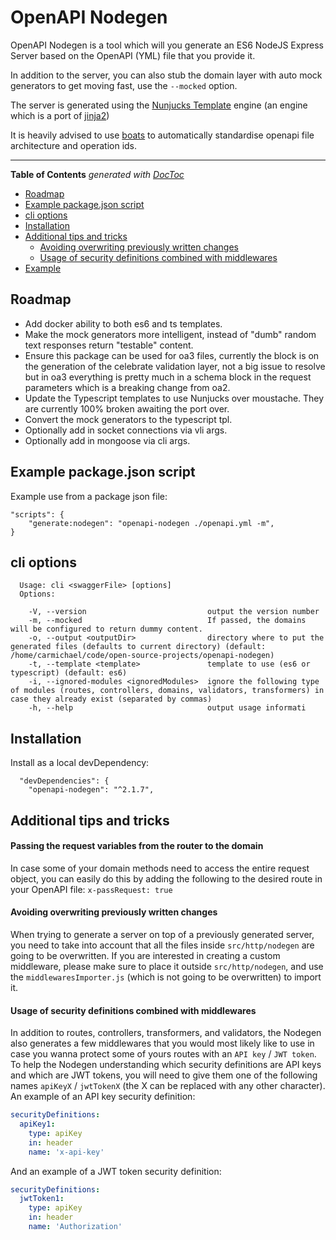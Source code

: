 # OpenAPI Nodegen
OpenAPI Nodegen is a tool which will you generate an ES6 NodeJS Express Server based on the OpenAPI (YML) file that you provide it. 

In addition to the server, you can also stub the domain layer with auto mock generators to get moving fast, use the `--mocked` option.

The server is generated using the [Nunjucks Template](https://www.npmjs.com/package/nunjucks) engine (an engine which is a port of [jinja2](http://jinja.pocoo.org))

It is heavily advised to use [boats](https://www.npmjs.com/package/boats) to automatically standardise openapi file architecture and operation ids.
___

<!-- START doctoc generated TOC please keep comment here to allow auto update -->
<!-- DON'T EDIT THIS SECTION, INSTEAD RE-RUN doctoc TO UPDATE -->
**Table of Contents**  *generated with [DocToc](https://github.com/thlorenz/doctoc)*

- [Roadmap](#roadmap)
- [Example package.json script](#example-packagejson-script)
- [cli options](#cli-options)
- [Installation](#installation)
- [Additional tips and tricks](#additional-tips-and-tricks)
    - [Avoiding overwriting previously written changes](#avoiding-overwriting-previously-written-changes)
    - [Usage of security definitions combined with middlewares](#usage-of-security-definitions-combined-with-middlewares)
- [Example](#example)

<!-- END doctoc generated TOC please keep comment here to allow auto update -->

## Roadmap
- Add docker ability to both es6 and ts templates.
- Make the mock generators more intelligent, instead of "dumb" random text responses return "testable" content.
- Ensure this package can be used for oa3 files, currently the block is on the generation of the celebrate validation layer, not a big issue to resolve but in oa3 everything is pretty much in a schema block in the request parameters which is a breaking change from oa2. 
- Update the Typescript templates to use Nunjucks over moustache. They are currently 100% broken awaiting the port over.
- Convert the mock generators to the typescript tpl.
- Optionally add in socket connections via vli args.
- Optionally add in mongoose via cli args.


## Example package.json script
Example use from a package json file:
```
"scripts": {
    "generate:nodegen": "openapi-nodegen ./openapi.yml -m",
}
```

## cli options
```
  Usage: cli <swaggerFile> [options] 
  Options:

    -V, --version                           output the version number
    -m, --mocked                            If passed, the domains will be configured to return dummy content.
    -o, --output <outputDir>                directory where to put the generated files (defaults to current directory) (default: /home/carmichael/code/open-source-projects/openapi-nodegen)
    -t, --template <template>               template to use (es6 or typescript) (default: es6)
    -i, --ignored-modules <ignoredModules>  ignore the following type of modules (routes, controllers, domains, validators, transformers) in case they already exist (separated by commas)
    -h, --help                              output usage informati
```

## Installation
Install as a local devDependency:
```
  "devDependencies": {
    "openapi-nodegen": "^2.1.7",
```



## Additional tips and tricks

#### Passing the request variables from the router to the domain
In case some of your domain methods need to access the entire request object, you can easily do this by adding the following to the desired route in your OpenAPI file:
`x-passRequest: true`

#### Avoiding overwriting previously written changes
When trying to generate a server on top of a previously generated server, you need to take into account that all the files
inside `src/http/nodegen` are going to be overwritten.
If you are interested in creating a custom middleware, please make sure to place it outside `src/http/nodegen`, and use the `middlewaresImporter.js` (which is not going to be overwritten) to import it.

#### Usage of security definitions combined with middlewares
In addition to routes, controllers, transformers, and validators, the Nodegen also generates a few middlewares that you would most likely like to use in case you wanna protect some of yours routes with an `API key` / `JWT token`.
To help the Nodegen understanding which security definitions are API keys and which are JWT tokens, you will need to give them one of the following names `apiKeyX` / `jwtTokenX` (the X can be replaced with any other character).
An example of an API key security definition:

```yaml
securityDefinitions:
  apiKey1:
    type: apiKey
    in: header
    name: 'x-api-key'
```

And an example of a JWT token security definition:
```yaml
securityDefinitions:
  jwtToken1:
    type: apiKey
    in: header
    name: 'Authorization'
```